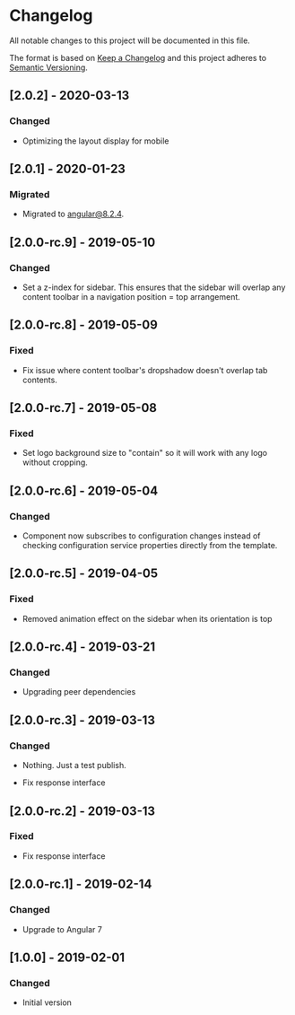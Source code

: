 # Changelog

All notable changes to this project will be documented in this file.

The format is based on [Keep a Changelog](http://keepachangelog.com/en/1.0.0/)
and this project adheres to [Semantic Versioning](http://semver.org/spec/v2.0.0.html).

## [2.0.2] - 2020-03-13
### Changed
- Optimizing the layout display for mobile

## [2.0.1] - 2020-01-23
### Migrated
- Migrated to angular@8.2.4.

## [2.0.0-rc.9] - 2019-05-10
### Changed
- Set a z-index for sidebar.  This ensures that the sidebar will overlap any content toolbar in a navigation position = top arrangement.

## [2.0.0-rc.8] - 2019-05-09
### Fixed
- Fix issue where content toolbar's dropshadow doesn't overlap tab contents.

## [2.0.0-rc.7] - 2019-05-08
### Fixed
- Set logo background size to "contain" so it will work with any logo without cropping.

## [2.0.0-rc.6] - 2019-05-04
### Changed
- Component now subscribes to configuration changes instead of checking configuration service properties directly from the template.

## [2.0.0-rc.5] - 2019-04-05
### Fixed
- Removed animation effect on the sidebar when its orientation is top

## [2.0.0-rc.4] - 2019-03-21
### Changed
- Upgrading peer dependencies

## [2.0.0-rc.3] - 2019-03-13
### Changed
- Nothing.  Just a test publish.

- Fix response interface
## [2.0.0-rc.2] - 2019-03-13
### Fixed
- Fix response interface

## [2.0.0-rc.1] - 2019-02-14
### Changed
- Upgrade to Angular 7

## [1.0.0] - 2019-02-01
### Changed
- Initial version
